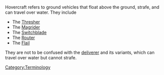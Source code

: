 Hovercraft refers to ground vehicles that float above the ground,
strafe, and can travel over water. They include

- The [Thresher](../vehicles/Thresher.md)
- The [Magrider](../vehicles/Magrider.md)
- The [Switchblade](../items/Switchblade.md)
- The [Router](../vehicles/Router.md)
- The [Flail](../items/Flail.md)

They are not to be confused with the [deliverer](../vehicles/Deliverer.md)
and its variants, which can travel over water but cannot strafe.

[Category:Terminology](Category:Terminology.md)
